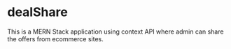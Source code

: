 # dealShare
This is a MERN Stack application using context API where admin can share the offers from ecommerce sites.
